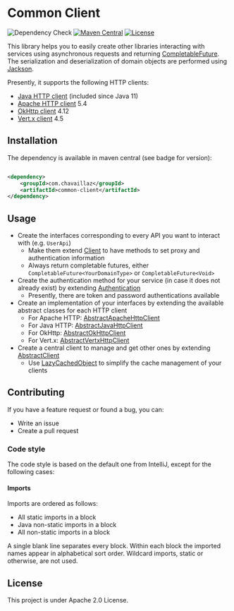 # Common Client

[CompletableFuture]: https://docs.oracle.com/en/java/javase/17/docs/api/java.base/java/util/concurrent/CompletableFuture.html

[Jackson]: https://github.com/FasterXML/jackson

[JavaHttp]: https://openjdk.org/groups/net/httpclient/intro.html

[ApacheHttp]: https://hc.apache.org/httpcomponents-client-5.2.x/

[OkHttp]: https://square.github.io/okhttp/

[Vertx]: https://vertx.io/docs/vertx-web-client/java/

![Dependency Check](https://github.com/chavaillaz/common-client/actions/workflows/snyk.yml/badge.svg)
[![Maven Central](https://maven-badges.herokuapp.com/maven-central/com.chavaillaz/common-client/badge.svg)](https://maven-badges.herokuapp.com/maven-central/com.chavaillaz/common-client)
[![License](https://img.shields.io/badge/License-Apache%202.0-blue.svg)](https://opensource.org/licenses/Apache-2.0)

This library helps you to easily create other libraries interacting with services using asynchronous requests and
returning [CompletableFuture][CompletableFuture]. The serialization and deserialization of domain objects are performed
using [Jackson][Jackson].

Presently, it supports the following HTTP clients:

- [Java HTTP client][JavaHttp] (included since Java 11)
- [Apache HTTP client][ApacheHttp] 5.4
- [OkHttp client][OkHttp] 4.12
- [Vert.x client][Vertx] 4.5

## Installation

The dependency is available in maven central (see badge for version):

```xml

<dependency>
    <groupId>com.chavaillaz</groupId>
    <artifactId>common-client</artifactId>
</dependency>
```

## Usage

- Create the interfaces corresponding to every API you want to interact with (e.g. `UserApi`)
    - Make them extend [Client](src/main/java/com/chavaillaz/client/common/Client.java) to have methods to set
      proxy and authentication information
    - Always return completable futures, either `CompletableFuture<YourDomainType>` or `CompletableFuture<Void>`
- Create the authentication method for your service (in case it does not already exist) by extending
  [Authentication](src/main/java/com/chavaillaz/client/common/security/Authentication.java)
    - Presently, there are token and password authentications available
- Create an implementation of your interfaces by extending the available abstract classes for each HTTP client
    - For Apache HTTP:
      [AbstractApacheHttpClient](src/main/java/com/chavaillaz/client/common/apache/AbstractApacheHttpClient.java)
    - For Java HTTP:
      [AbstractJavaHttpClient](src/main/java/com/chavaillaz/client/common/java/AbstractJavaHttpClient.java)
    - For OkHttp:
      [AbstractOkHttpClient](src/main/java/com/chavaillaz/client/common/okhttp/AbstractOkHttpClient.java)
    - For Vert.x:
      [AbstractVertxHttpClient](src/main/java/com/chavaillaz/client/common/vertx/AbstractVertxHttpClient.java)
- Create a central client to manage and get other ones by extending
  [AbstractClient](src/main/java/com/chavaillaz/client/common/AbstractClient.java)
    - Use [LazyCachedObject](src/main/java/com/chavaillaz/client/common/utility/LazyCachedObject.java) to simplify
      the cache management of your clients

## Contributing

If you have a feature request or found a bug, you can:

- Write an issue
- Create a pull request

### Code style

The code style is based on the default one from IntelliJ, except for the following cases:

#### Imports

Imports are ordered as follows:

- All static imports in a block
- Java non-static imports in a block
- All non-static imports in a block

A single blank line separates every block. Within each block the imported names appear in alphabetical sort order.
Wildcard imports, static or otherwise, are not used.

## License

This project is under Apache 2.0 License.